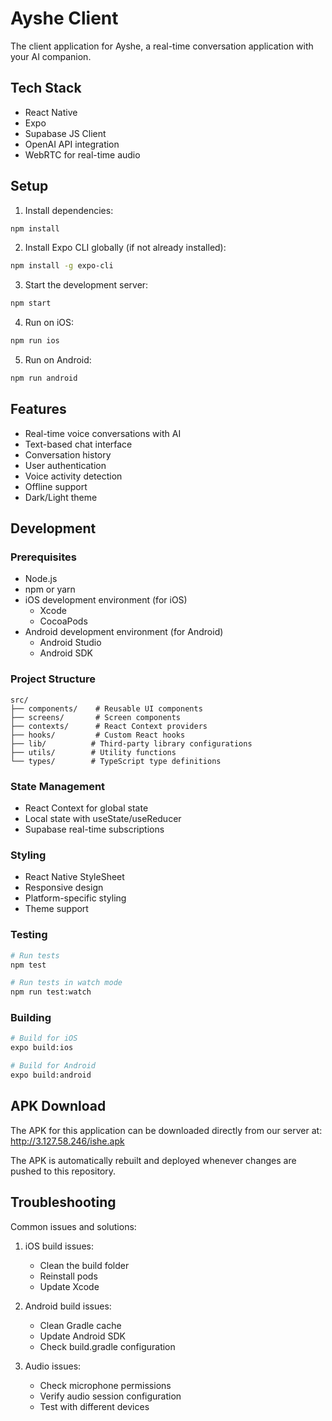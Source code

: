 # Ayshe Client

The client application for Ayshe, a real-time conversation application with your AI companion.

## Tech Stack

- React Native
- Expo
- Supabase JS Client
- OpenAI API integration
- WebRTC for real-time audio

## Setup

1. Install dependencies:
```bash
npm install
```

2. Install Expo CLI globally (if not already installed):
```bash
npm install -g expo-cli
```

3. Start the development server:
```bash
npm start
```

4. Run on iOS:
```bash
npm run ios
```

5. Run on Android:
```bash
npm run android
```

## Features

- Real-time voice conversations with AI
- Text-based chat interface
- Conversation history
- User authentication
- Voice activity detection
- Offline support
- Dark/Light theme

## Development

### Prerequisites

- Node.js
- npm or yarn
- iOS development environment (for iOS)
  - Xcode
  - CocoaPods
- Android development environment (for Android)
  - Android Studio
  - Android SDK

### Project Structure

```
src/
├── components/    # Reusable UI components
├── screens/       # Screen components
├── contexts/      # React Context providers
├── hooks/         # Custom React hooks
├── lib/          # Third-party library configurations
├── utils/        # Utility functions
└── types/        # TypeScript type definitions
```

### State Management

- React Context for global state
- Local state with useState/useReducer
- Supabase real-time subscriptions

### Styling

- React Native StyleSheet
- Responsive design
- Platform-specific styling
- Theme support

### Testing

```bash
# Run tests
npm test

# Run tests in watch mode
npm run test:watch
```

### Building

```bash
# Build for iOS
expo build:ios

# Build for Android
expo build:android
```

## APK Download

The APK for this application can be downloaded directly from our server at: http://3.127.58.246/ishe.apk

The APK is automatically rebuilt and deployed whenever changes are pushed to this repository.

## Troubleshooting

Common issues and solutions:

1. iOS build issues:
   - Clean the build folder
   - Reinstall pods
   - Update Xcode

2. Android build issues:
   - Clean Gradle cache
   - Update Android SDK
   - Check build.gradle configuration

3. Audio issues:
   - Check microphone permissions
   - Verify audio session configuration
   - Test with different devices 